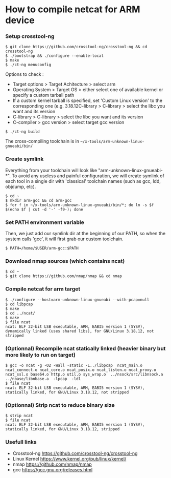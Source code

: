# How to compile netcat for ARM device

### Setup crosstool-ng

    $ git clone https://github.com/crosstool-ng/crosstool-ng && cd crosstool-ng
    $ ./bootstrap && ./configure --enable-local
    $ make
    $ ./ct-ng menuconfig

Options to check :
  * Target options > Target Achitecture > select arm
  * Operating System > Target OS > either select one of available kernel or specify a custom tarball path
  * If a custom kernel tarball is specified, set 'Custom Linux version' to the corresponding one (e.g. 3.18.12C-library > C-library > select the libc you want and its version
  * C-library > C-library > select the libc you want and its version
  * C-compiler > gcc version > select target gcc version

```$ ./ct-ng build```

The cross-compiling toolchain is in `~/x-tools/arm-unknown-linux-gnueabi/bin/`


### Create symlink 

Everything from your toolchain will look like "arm-unknown-linux-gnueabi-*". To avoid any useless and painful configuration, we will create symlink of each tool in a single dir with 'classical' toolchain names (such as gcc, ldd, objdump, etc).

    $ cd ~
    $ mkdir arm-gcc && cd arm-gcc
    $ for f in ~/x-tools/arm-unknown-linux-gnueabi/bin/*; do ln -s $f $(echo $f | cut -d '-' -f9-); done


### Set PATH environment variable

Then, we just add our symlink dir at the beginning of our PATH, so when the system calls 'gcc', it will first grab our custom toolchain.

    $ PATH=/home/$USER/arm-gcc:$PATH


### Download nmap sources (which contains ncat)

    $ cd ~
    $ git clone https://github.com/nmap/nmap && cd nmap


### Compile netcat for arm target

    $ ./configure --host=arm-unknown-linux-gnueabi --with-pcap=null
    $ cd libpcap
    $ make
    $ cd ../ncat/
    $ make
    $ file ncat 
    ncat: ELF 32-bit LSB executable, ARM, EABI5 version 1 (SYSV), dynamically linked (uses shared libs), for GNU/Linux 3.18.12, not stripped


### (Optionnal) Recompile ncat statically linked (heavier binary but more likely to run on target)

    $ gcc -o ncat -g -O2 -Wall -static -L../libpcap  ncat_main.o ncat_connect.o ncat_core.o ncat_posix.o ncat_listen.o ncat_proxy.o ncat_ssl.o base64.o http.o util.o sys_wrap.o  ../nsock/src/libnsock.a ../nbase/libnbase.a  -lpcap  -ldl
    $ file ncat
    ncat: ELF 32-bit LSB executable, ARM, EABI5 version 1 (SYSV), statically linked, for GNU/Linux 3.18.12, not stripped


### (Optionnal) Strip ncat to reduce binary size

    $ strip ncat
    $ file ncat
    ncat: ELF 32-bit LSB executable, ARM, EABI5 version 1 (SYSV), statically linked, for GNU/Linux 3.18.12, stripped


### Usefull links

  * Crosstool-ng	https://github.com/crosstool-ng/crosstool-ng
  * Linux Kernel	https://www.kernel.org/pub/linux/kernel/
  * nmap 		https://github.com/nmap/nmap
  * gcc			https://gcc.gnu.org/releases.html

